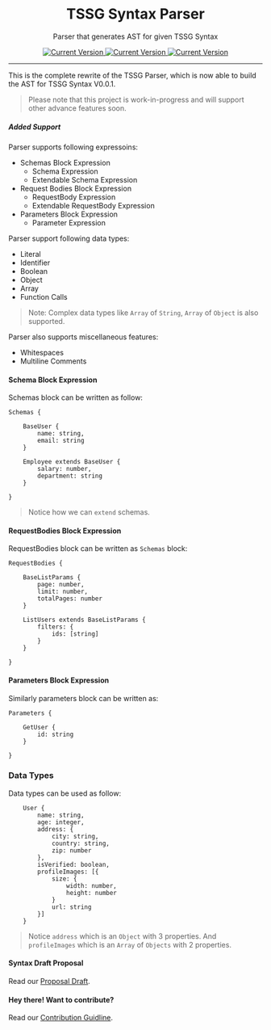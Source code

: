 <div style="text-align:center;">
    <h1>TSSG Syntax Parser</h1>
    <p>Parser that generates AST for given TSSG Syntax</p>
    <a href="#">
		<img src="https://img.shields.io/badge/Current Version-Beta V0.0.1-yellow" alt="Current Version">
	</a>
	<a href="#">
        <img src="https://img.shields.io/badge/Documentation-In Progress-Blue" alt="Current Version">
    </a>
    <a href="#">
        <img src="https://img.shields.io/badge/PRs-Welcome-Green" alt="Current Version">
    </a>
</div>

---

This is the complete rewrite of the TSSG Parser, which is now able to build the AST for TSSG Syntax V0.0.1.

> Please note that this project is work-in-progress and will support other advance features soon.

##### Added Support

Parser supports following expressoins:

- Schemas Block Expression
  - Schema Expression
  - Extendable Schema Expression
- Request Bodies Block Expression
  - RequestBody Expression
  - Extendable RequestBody Expression
- Parameters Block Expression
  - Parameter Expression

Parser support following data types:

- Literal
- Identifier
- Boolean
- Object
- Array
- Function Calls

> Note: Complex data types like `Array` of `String`, `Array` of `Object` is also supported.

Parser also supports miscellaneous features:

- Whitespaces
- Multiline Comments

#### Schema Block Expression

Schemas block can be written as follow:

```
Schemas {

    BaseUser {
        name: string,
        email: string
    }

    Employee extends BaseUser {
        salary: number,
        department: string
    }

}
```

> Notice how we can `extend` schemas.

#### RequestBodies Block Expression

RequestBodies block can be written as `Schemas` block:

```
RequestBodies {

    BaseListParams {
        page: number,
        limit: number,
        totalPages: number
    }

    ListUsers extends BaseListParams {
        filters: {
            ids: [string]
        }
    }

}
```

#### Parameters Block Expression

Similarly parameters block can be written as:

```
Parameters {

    GetUser {
        id: string
    }

}
```

### Data Types

Data types can be used as follow:

```
    User {
        name: string,
        age: integer,
        address: {
            city: string,
            country: string,
            zip: number
        },
        isVerified: boolean,
        profileImages: [{
            size: {
                width: number,
                height: number
            }
            url: string
        }]
    }
```

> Notice `address` which is an `Object` with 3 properties. And `profileImages` which is an `Array` of `Objects` with 2 properties.


#### Syntax Draft Proposal
 Read our [Proposal Draft](./PROPOSAL-DRAFT-V1.0.md).

#### Hey there! Want to contribute?

 Read our [Contribution Guidline](./.github/contribution-guideline.md).